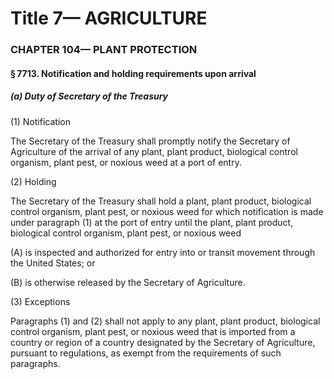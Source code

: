 
# Title 7— AGRICULTURE
### CHAPTER 104— PLANT PROTECTION
#### § 7713. Notification and holding requirements upon arrival
##### (a) Duty of Secretary of the Treasury

(1) Notification

The Secretary of the Treasury shall promptly notify the Secretary of Agriculture of the arrival of any plant, plant product, biological control organism, plant pest, or noxious weed at a port of entry.

(2) Holding

The Secretary of the Treasury shall hold a plant, plant product, biological control organism, plant pest, or noxious weed for which notification is made under paragraph (1) at the port of entry until the plant, plant product, biological control organism, plant pest, or noxious weed

(A) is inspected and authorized for entry into or transit movement through the United States; or

(B) is otherwise released by the Secretary of Agriculture.

(3) Exceptions

Paragraphs (1) and (2) shall not apply to any plant, plant product, biological control organism, plant pest, or noxious weed that is imported from a country or region of a country designated by the Secretary of Agriculture, pursuant to regulations, as exempt from the requirements of such paragraphs.
